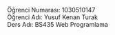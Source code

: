 Öğrenci Numarası: 1030510147 <br/>
Öğrenci Adı: Yusuf Kenan Turak <br/>
Ders Adı: BS435 Web Programlama <br/>